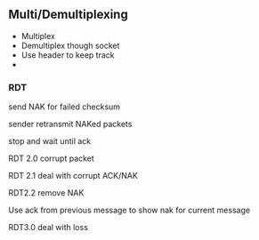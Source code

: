 ## Multi/Demultiplexing

- Multiplex
- Demultiplex though socket
- Use header to keep track
- 

### RDT

send NAK for failed checksum

sender retransmit NAKed packets

stop and wait until ack

RDT 2.0 corrupt packet

RDT 2.1 deal with corrupt ACK/NAK

RDT2.2 remove NAK

Use ack from previous message to show nak for current message

RDT3.0 deal with loss